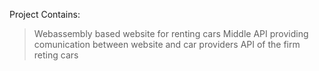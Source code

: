 Project Contains:
> Webassembly based website for renting cars
> Middle API providing comunication between website and car providers 
> API of the firm reting cars
